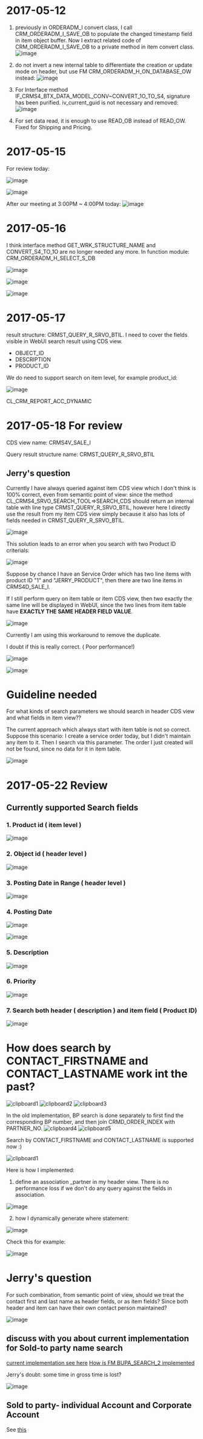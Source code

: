 # 2017-05-12
1. previously in ORDERADM_I convert class, I call CRM_ORDERADM_I_SAVE_OB to populate the changed timestamp field in item object buffer. Now I extract related code of CRM_ORDERADM_I_SAVE_OB to a private method in item convert class. 
![image](https://cloud.githubusercontent.com/assets/5669954/26000168/332e0fce-3728-11e7-8f32-32510f804574.png)

2. do not invert a new internal table to differentiate the creation or update mode on header, but use FM CRM_ORDERADM_H_ON_DATABASE_OW instead:
![image](https://cloud.githubusercontent.com/assets/5669954/26000219/62ddd7f4-3728-11e7-9891-22a0a6c8339e.png)

3. For Interface method IF_CRMS4_BTX_DATA_MODEL_CONV~CONVERT_1O_TO_S4, signature has been purified. iv_current_guid is not necessary and removed:
![image](https://cloud.githubusercontent.com/assets/5669954/26000286/a4d4561a-3728-11e7-8f84-639fbd5aa7a1.png)

4. For set data read, it is enough to use READ_OB instead of READ_OW. Fixed for Shipping and Pricing.

# 2017-05-15
For review today:

![image](https://cloud.githubusercontent.com/assets/5669954/26011119/0b936ab8-3750-11e7-9227-16dc694d6824.png)

![image](https://cloud.githubusercontent.com/assets/5669954/26013074/16486ec0-3757-11e7-9a63-e801ef464eff.png)

After our meeting at 3:00PM ~ 4:00PM today:
![image](https://cloud.githubusercontent.com/assets/5669954/26066381/eef98100-3996-11e7-9e10-924068a2f61b.png)

# 2017-05-16

I think interface method GET_WRK_STRUCTURE_NAME and CONVERT_S4_TO_1O are no longer needed any more.
In function module: CRM_ORDERADM_H_SELECT_S_DB

![image](https://cloud.githubusercontent.com/assets/5669954/26103858/a3df2ea4-3a3b-11e7-8963-509c54ca9be7.png)

![image](https://cloud.githubusercontent.com/assets/5669954/26103888/d77f6d28-3a3b-11e7-8fb9-9cf36b1f81d4.png)

![image](https://cloud.githubusercontent.com/assets/5669954/26103931/0874908e-3a3c-11e7-8974-c34e7a24eb96.png)

# 2017-05-17
result structure: CRMST_QUERY_R_SRVO_BTIL.
I need to cover the fields visible in WebUI search result using CDS view.
* OBJECT_ID
* DESCRIPTION
* PRODUCT_ID

We do need to support search on item level, for example product_id:

![image](https://cloud.githubusercontent.com/assets/5669954/26146363/391925ce-3af0-11e7-9510-b82a468c5127.png)

CL_CRM_REPORT_ACC_DYNAMIC

# 2017-05-18 For review

CDS view name: CRMS4V_SALE_I

Query result structure name: CRMST_QUERY_R_SRVO_BTIL

## Jerry's question

Currently I have always queried against item CDS view which I don't think is 100% correct, even from semantic point of view: since the method CL_CRMS4_SRVO_SEARCH_TOOL=>SEARCH_CDS should return an internal table with line type CRMST_QUERY_R_SRVO_BTIL, however here I directly use the result from my item CDS view simply because it also has lots of fields needed in CRMST_QUERY_R_SRVO_BTIL.

![image](https://cloud.githubusercontent.com/assets/5669954/26161394/17717ba4-3b24-11e7-9ec1-54b5f3b49f26.png)

This solution leads to an error when you search with two Product ID criterials:

![image](https://cloud.githubusercontent.com/assets/5669954/26161568/9728c3b6-3b24-11e7-90a7-1333f56397b5.png)

Suppose by chance I have an Service Order which has two line items with product ID "1" and "JERRY_PRODUCT", then there are two line items in CRMS4D_SALE_I.

If I still perform query on item table or item CDS view, then two exactly the same line will be displayed in WebUI, since the two lines from item table have **EXACTLY THE SAME HEADER FIELD VALUE**.

![image](https://cloud.githubusercontent.com/assets/5669954/26161781/2a25ad5a-3b25-11e7-9e5b-d2b2ec239ca0.png)

Currently I am using this workaround to remove the duplicate.

I doubt if this is really correct. ( Poor performance!)


![image](https://cloud.githubusercontent.com/assets/5669954/26161806/3b00dff0-3b25-11e7-8293-ec78eba56686.png)

![image](https://cloud.githubusercontent.com/assets/5669954/26161913/8ee76fbc-3b25-11e7-9b6c-6dade79f3eb3.png)

# Guideline needed

For what kinds of search parameters we should search in header CDS view and what fields in item view??

The current approach which always start with item table is not so correct.
Suppose this scenario: I create a service order today, but I didn't maintain any item to it.
Then I search via this parameter. The order I just created will not be found, since no data for it in item table.

![image](https://cloud.githubusercontent.com/assets/5669954/26194316/4fc2732a-3bb8-11e7-8563-f58882f0ba13.png)

# 2017-05-22 Review

## Currently supported Search fields

### 1. Product id ( item level )

![image](https://cloud.githubusercontent.com/assets/5669954/26161201/809b6da2-3b23-11e7-8112-ba98c76595b4.png)

### 2. Object id ( header level )

![image](https://cloud.githubusercontent.com/assets/5669954/26161310/e2d8159c-3b23-11e7-827a-095e4a329de4.png)

### 3. Posting Date in Range ( header level )

![image](https://cloud.githubusercontent.com/assets/5669954/26194976/79dbacc4-3bba-11e7-88e3-8f1fcd91a0a9.png)

### 4. Posting Date

![image](https://github.wdf.sap.corp/storage/user/4674/files/359d7c66-3bbc-11e7-9908-d66967ef2e2d)

![image](https://cloud.githubusercontent.com/assets/5669954/26195512/5c1de5f6-3bbc-11e7-9083-bdc5669cba10.png)

### 5. Description

![image](https://cloud.githubusercontent.com/assets/5669954/26209237/860f2e9e-3bec-11e7-8e8a-ae557130453e.png)

### 6. Priority

![image](https://cloud.githubusercontent.com/assets/5669954/26209291/a90f7e44-3bec-11e7-9aa0-bb99b4fdaf0c.png)

### 7. Search both header ( description ) and item field ( Product ID)

![image](https://cloud.githubusercontent.com/assets/5669954/26210490/040ecbee-3bf0-11e7-998c-9e8b48638353.png)

# How does search by CONTACT_FIRSTNAME and CONTACT_LASTNAME work int the past?

![clipboard1](https://cloud.githubusercontent.com/assets/5669954/26251103/724714e2-3cac-11e7-9d92-0b0ef3d89fb9.png)
![clipboard2](https://cloud.githubusercontent.com/assets/5669954/26251104/7256adb2-3cac-11e7-876f-27c48ec3ccfe.png)
![clipboard3](https://cloud.githubusercontent.com/assets/5669954/26251100/7226b742-3cac-11e7-871a-e2c11661ccc7.png)

In the old implementation, BP search is done separately to first find the corresponding BP number, and then join CRMD_ORDER_INDEX with PARTNER_NO.
![clipboard4](https://cloud.githubusercontent.com/assets/5669954/26251101/722aa37a-3cac-11e7-9fac-f0ccc1231ab9.png)
![clipboard5](https://cloud.githubusercontent.com/assets/5669954/26251102/72431784-3cac-11e7-865e-acfceb413895.png)

Search by CONTACT_FIRSTNAME and CONTACT_LASTNAME is supported now :)

![clipboard1](https://cloud.githubusercontent.com/assets/5669954/26262360/e01ffeac-3cd4-11e7-9173-bda330ebbbb8.png)

Here is how I implemented:
1. define an association _partner in my header view. There is no performance loss if we don't do any query against the fields in association.

![image](https://cloud.githubusercontent.com/assets/5669954/26262635/c2c2d3d8-3cd5-11e7-8bcd-1ab47836e5f0.png)

2. how I dynamically generate where statement:

![image](https://cloud.githubusercontent.com/assets/5669954/26263012/358ef788-3cd7-11e7-9484-1b8f315c8044.png)

Check this for example:

![image](https://cloud.githubusercontent.com/assets/5669954/26263067/70afd4d6-3cd7-11e7-9066-aeea5b4754eb.png)

# Jerry's question

For such combination, from semantic point of view, should we treat the contact first and last name as header fields, or as item fields? Since both header and item can have their own contact person maintained?

![image](https://cloud.githubusercontent.com/assets/5669954/26301016/20c443a2-3ee0-11e7-8c3a-33125d9f4c20.png)

## discuss with you about current implementation for Sold-to party name search

[current implementation see here](https://github.wdf.sap.corp/OneOrderModelRedesign/DesignPhase/issues/84)
[How is FM BUPA_SEARCH_2 implemented](https://github.wdf.sap.corp/OneOrderModelRedesign/DesignPhase/issues/85)

Jerry's doubt: some time in gross time is lost?

![image](https://cloud.githubusercontent.com/assets/5669954/26305774/029026d8-3ef1-11e7-8b30-84762c5c43c3.png)

## Sold to party- individual Account and Corporate Account

See [this](https://github.wdf.sap.corp/OneOrderModelRedesign/DesignPhase/issues/86)

